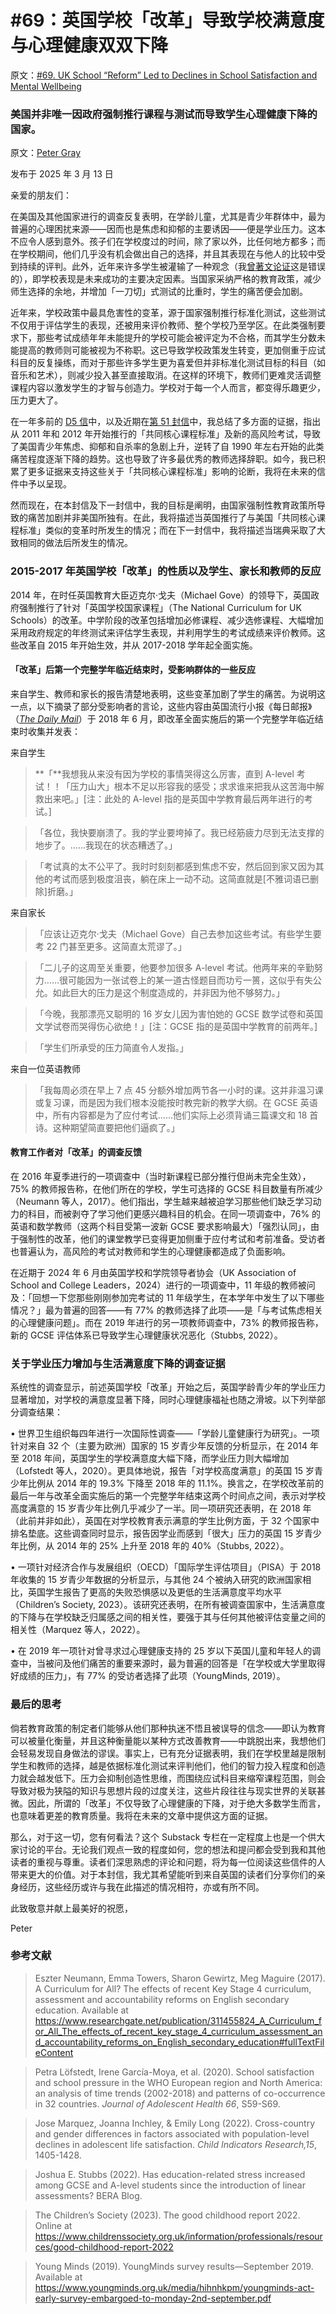 # #69：英国学校「改革」导致学校满意度与心理健康双双下降

原文：[#69. UK School “Reform” Led to Declines in School Satisfaction and Mental Wellbeing](https://petergray.substack.com/p/69-uk-school-reform-led-to-declines)

### 美国并非唯一因政府强制推行课程与测试而导致学生心理健康下降的国家。

原文：[Peter Gray](https://substack.com/@petergray)

发布于 2025 年 3 月 13 日

亲爱的朋友们：

在美国及其他国家进行的调查反复表明，在学龄儿童，尤其是青少年群体中，最为普遍的心理困扰来源——因而也是焦虑和抑郁的主要诱因——便是学业压力。这本不应令人感到意外。孩子们在学校度过的时间，除了家以外，比任何地方都多；而在学校期间，他们几乎没有机会做出自己的选择，并且其表现在与他人的比较中受到持续的评判。此外，近年来许多学生被灌输了一种观念（我[曾著文论证](https://www.amazon.com/Free-Learn-Unleashing-Instinct-Self-Reliant/dp/0465084990/ref=sr_1_1?s=books&ie=UTF8&qid=1440592828&sr=1-1&keywords=peter+gray+free+to+learn)这是错误的），即学校表现是未来成功的主要决定因素。当国家采纳严格的教育政策，减少师生选择的余地，并增加「一刀切」式测试的比重时，学生的痛苦便会加剧。

近年来，学校政策中最具危害性的变革，源于国家强制推行标准化测试，这些测试不仅用于评估学生的表现，还被用来评价教师、整个学校乃至学区。在此类强制要求下，那些考试成绩年年未能提升的学校可能会被评定为不合格，而其学生分数未能提高的教师则可能被视为不称职。这已导致学校政策发生转变，更加侧重于应试科目的反复操练，而对于那些许多学生更为喜爱但并非标准化测试目标的科目（如音乐和艺术），则减少投入甚至直接取消。在这样的环境下，教师们更难灵活调整课程内容以激发学生的才智与创造力。学校对于每一个人而言，都变得乐趣更少，压力更大了。

在一年多前的 [D5 信](https://petergray.substack.com/p/d5-why-did-teens-suicides-increased)中，以及近期在[第 51 封信](https://petergray.substack.com/p/letter-51-common-core-is-the-main)中，我总结了多方面的证据，指出从 2011 年和 2012 年开始推行的「共同核心课程标准」及新的高风险考试，导致了美国青少年焦虑、抑郁和自杀率的急剧上升，逆转了自 1990 年左右开始的此类痛苦程度逐渐下降的趋势。这也导致了许多最优秀的教师选择辞职。如今，我已积累了更多证据来支持这些关于「共同核心课程标准」影响的论断，我将在未来的信件中予以呈现。

然而现在，在本封信及下一封信中，我的目标是阐明，由国家强制性教育政策所导致的痛苦加剧并非美国所独有。在此，我将描述当英国推行了与美国「共同核心课程标准」类似的变革时所发生的情况；而在下一封信中，我将描述当瑞典采取了大致相同的做法后所发生的情况。

### **2015-2017 年英国学校「改革」的性质以及学生、家长和教师的反应**

2014 年，在时任英国教育大臣迈克尔·戈夫（Michael Gove）的领导下，英国政府强制推行了针对「英国学校国家课程」（The National Curriculum for UK Schools）的改革。中学阶段的改革包括增加必修课程、减少选修课程、大幅增加采用政府规定的年终测试来评估学生表现，并利用学生的考试成绩来评价教师。这些改革自 2015 年开始生效，并从 2017-2018 学年起全面实施。

#### **「改革」后第一个完整学年临近结束时，受影响群体的一些反应**

来自学生、教师和家长的报告清楚地表明，这些变革加剧了学生的痛苦。为说明这一点，以下摘录了部分受影响者的言论，这些内容由英国流行小报《每日邮报》（*[The Daily Mail](https://www.dailymail.co.uk/news/article-5828077/Pupils-reduced-tears-tough-new-GCSE-level-papers.html)*）于 2018 年 6 月，即改革全面实施后的第一个完整学年临近结束时收集并发表：

来自学生

> **「**我想我从来没有因为学校的事情哭得这么厉害，直到 A-level 考试！！「压力山大」根本不足以形容我的感受；求求谁来把我从这苦海中解救出来吧。」[注：此处的 A-level 指的是英国中学教育最后两年进行的考试。]

>

> 「各位，我快要崩溃了。我的学业要垮掉了。我已经筋疲力尽到无法支撑的地步了。……我现在的状态糟透了。」

>

> 「考试真的太不公平了。我时时刻刻都感到焦虑不安，然后回到家又因为其他的考试而感到极度沮丧，躺在床上一动不动。这简直就是[不雅词语已删除]折磨。」

来自家长

> 「应该让迈克尔·戈夫（Michael Gove）自己去参加这些考试。有些学生要考 22 门甚至更多。这简直太荒谬了。」

>

> 「二儿子的这周至关重要，他要参加很多 A-level 考试。他两年来的辛勤努力……很可能因为一张试卷上的某一道古怪题目而功亏一篑，这似乎有失公允。如此巨大的压力是这个制度造成的，并非因为他不够努力。」

>

> 「今晚，我那漂亮又聪明的 16 岁女儿因为害怕她的 GCSE 数学试卷和英国文学试卷而哭得伤心欲绝！」[注：GCSE 指的是英国中学教育的前两年。]

>

> 「学生们所承受的压力简直令人发指。」

来自一位英语教师

> 「我每周必须在早上 7 点 45 分额外增加两节各一小时的课。这并非温习课或复习课，而是因为我们根本没能按时教完新的教学大纲。在 GCSE 英语中，所有内容都是为了应付考试……他们实际上必须背诵三篇课文和 18 首诗。这种期望简直要把他们逼疯了。」

#### 教育工作者对「改革」的调查反馈

在 2016 年夏季进行的一项调查中（当时新课程已部分推行但尚未完全生效），75% 的教师报告称，在他们所在的学校，学生可选择的 GCSE 科目数量有所减少（Neumann 等人，2017）。他们指出，学生越来越被迫学习那些他们缺乏学习动力的科目，而被剥夺了学习他们更感兴趣科目的机会。在同一项调查中，76% 的英语和数学教师（这两个科目受第一波新 GCSE 要求影响最大）「强烈认同」，由于强制性的改革，他们的课堂教学已变得更加侧重于应付考试和考前准备。受访者也普遍认为，高风险的考试对教师和学生的心理健康都造成了负面影响。

在近期于 2024 年 6 月由英国学校和学院领导者协会（UK Association of School and College Leaders，2024）进行的一项调查中，11 年级的教师被问及：「回想一下您那些刚刚参加完考试的 11 年级学生，在本学年中发生了以下哪些情况？」最为普遍的回答——有 77% 的教师选择了此项——是「与考试焦虑相关的心理健康问题」。而在 2019 年进行的另一项教师调查中，73% 的教师报告称，新的 GCSE 评估体系已导致学生心理健康状况恶化（Stubbs, 2022）。

### **关于学业压力增加与生活满意度下降的调查证据**

系统性的调查显示，前述英国学校「改革」开始之后，英国学龄青少年的学业压力显著增加，对学校的满意度显著下降，同时心理健康福祉也随之滑坡。以下列举部分调查结果：

•   世界卫生组织每四年进行一次国际性调查——「学龄儿童健康行为研究」。一项针对来自 32 个（主要为欧洲）国家的 15 岁青少年反馈的分析显示，在 2014 年至 2018 年间，英国学生的学校满意度大幅下降，而学业压力则大幅增加（Lofstedt 等人，2020）。更具体地说，报告「对学校高度满意」的英国 15 岁青少年比例从 2014 年的 19.3% 下降至 2018 年的 11.1%。换言之，在学校改革前的最后一年与改革全面实施后的第一个完整学年结束这两个时间点之间，表示对学校高度满意的 15 岁青少年比例几乎减少了一半。同一项研究还表明，在 2018 年（此前并非如此），英国在对学校教育表示满意的学生比例方面，于 32 个国家中排名垫底。这些调查同时显示，报告因学业而感到「很大」压力的英国 15 岁青少年比例，从 2014 年的 25% 上升至 2018 年的 40%（Stubbs, 2022）。

•   一项针对经济合作与发展组织（OECD）「国际学生评估项目」（PISA）于 2018 年收集的 15 岁青少年数据的分析显示，与其他 24 个被纳入研究的欧洲国家相比，英国学生报告了更高的失败恐惧感以及更低的生活满意度平均水平（Children’s Society, 2023）。该研究还表明，在所有被调查国家中，生活满意度的下降与在学校缺乏归属感之间的相关性，要强于其与任何其他被评估变量之间的相关性（Marquez 等人，2022）。

•   在 2019 年一项针对曾寻求过心理健康支持的 25 岁以下英国儿童和年轻人的调查中，当被问及他们痛苦的重要来源时，最为普遍的回答是「在学校或大学里取得好成绩的压力」，有 77% 的受访者选择了此项（YoungMinds, 2019）。

### **最后的思考**

倘若教育政策的制定者们能够从他们那种执迷不悟且被误导的信念——即认为教育可以被量化衡量，并且这种衡量能以某种方式改善教育——中跳脱出来，我想他们会轻易发现自身做法的谬误。事实上，已有充分证据表明，我们在学校里越是限制学生和教师的选择，越是依据标准化测试来评判他们，他们的智力投入程度和创造力就会越发低下。压力会抑制创造性思维，而围绕应试科目来缩窄课程范围，则会导致对极为狭隘的知识与思想片段的过度关注，这些片段往往与现实世界的关联甚微。因此，所谓的「改革」不仅导致了心理健康的下降，对于绝大多数学生而言，也意味着更差的教育质量。我将在未来的文章中提供这方面的证据。

那么，对于这一切，您有何看法？这个 Substack 专栏在一定程度上也是一个供大家讨论的平台。无论我们观点一致的程度如何，您的想法和提问都会受到我和其他读者的重视与尊重。读者们深思熟虑的评论和问题，将为每一位阅读这些信件的人带来更大的价值。对于本封信，我尤其希望能听到来自英国的读者们分享你们的亲身经历，这些经历或许与我在此描述的情况相符，亦或有所不同。

此致敬意并献上最美好的祝愿，

Peter

### 参考文献

> Eszter Neumann, Emma Towers, Sharon Gewirtz, Meg Maguire (2017). A Curriculum for All? The effects of recent Key Stage 4 curriculum, assessment and accountability reforms on English secondary education. Available at https://www.researchgate.net/publication/311455824_A_Curriculum_for_All_The_effects_of_recent_key_stage_4_curriculum_assessment_and_accountability_reforms_on_English_secondary_education#fullTextFileContent

> Petra Löfstedt, Irene García-Moya, et al. (2020). School satisfaction and school pressure in the WHO European region and North America: an analysis of time trends (2002-2018) and patterns of co-occurrence in 32 countries. *Journal of Adolescent Health 66*, S59-S69.

>

> Jose Marquez, Joanna Inchley, & Emily Long (2022). Cross-country and gender differences in factors associated with population-level declines in adolescent life satisfaction. *Child Indicators Research,15*, 1405-1428.

>

> Joshua E. Stubbs (2022). Has education-related stress increased among GCSE and A-level students since the introduction of linear assessments? BERA Blog.

>

> The Children’s Society (2023). The good childhood report 2022. Online at https://www.childrenssociety.org.uk/information/professionals/resources/good-childhood-report-2022

>

> Young Minds (2019). YoungMinds survey results—September 2019. Available at https://www.youngminds.org.uk/media/hihnhkpm/youngminds-act-early-survey-embargoed-to-monday-2nd-september.pdf